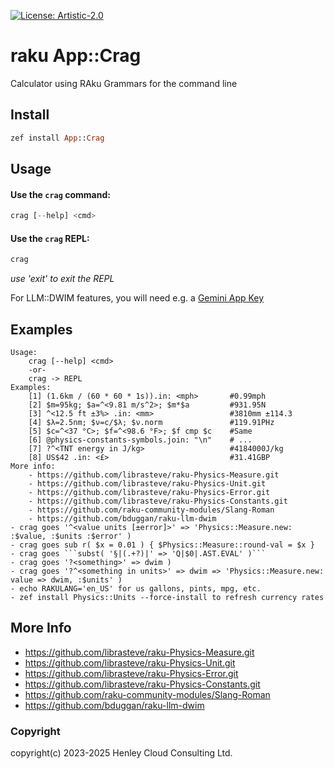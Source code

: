 [![License: Artistic-2.0](https://img.shields.io/badge/License-Artistic%202.0-0298c3.svg)](https://opensource.org/licenses/Artistic-2.0)

# raku App::Crag

Calculator using RAku Grammars for the command line

## Install
```raku
zef install App::Crag
```

## Usage
#### Use the `crag` command:
```raku
crag [--help] <cmd>
```
#### Use the `crag` REPL:
```raku
crag
```
_use 'exit' to exit the REPL_

For LLM::DWIM features, you will need e.g. a [Gemini App Key](https://ai.google.dev/gemini-api/docs/api-key)

## Examples
```
Usage:
    crag [--help] <cmd>
    -or-
    crag -> REPL
Examples:
    [1] (1.6km / (60 * 60 * 1s)).in: <mph>       #0.99mph
    [2] $m=95kg; $a=^<9.81 m/s^2>; $m*$a         #931.95N
    [3] ^<12.5 ft ±3%> .in: <mm>                 #3810mm ±114.3
    [4] $λ=2.5nm; $ν=c/$λ; $ν.norm               #119.91PHz
    [5] $c=^<37 °C>; $f=^<98.6 °F>; $f cmp $c    #Same
    [6] @physics-constants-symbols.join: "\n"    # ...
    [7] ?^<TNT energy in J/kg>                   #4184000J/kg
    [8] US$42 .in: <£>                           #31.41GBP
More info:
    - https://github.com/librasteve/raku-Physics-Measure.git
    - https://github.com/librasteve/raku-Physics-Unit.git
    - https://github.com/librasteve/raku-Physics-Error.git
    - https://github.com/librasteve/raku-Physics-Constants.git
    - https://github.com/raku-community-modules/Slang-Roman
    - https://github.com/bduggan/raku-llm-dwim
- crag goes '^<value units [±error]>' => 'Physics::Measure.new: :$value, :$units :$error' )
- crag goes sub r( $x = 0.01 ) { $Physics::Measure::round-val = $x }
- crag goes ```subst( '§|(.+?)|' => 'Q|$0|.AST.EVAL' )```
- crag goes '?<something>' => dwim )
- crag goes '?^<something in units>' => dwim => 'Physics::Measure.new: value => dwim, :$units' )
- echo RAKULANG='en_US' for us gallons, pints, mpg, etc.
- zef install Physics::Units --force-install to refresh currency rates
```

## More Info
- https://github.com/librasteve/raku-Physics-Measure.git
- https://github.com/librasteve/raku-Physics-Unit.git
- https://github.com/librasteve/raku-Physics-Error.git
- https://github.com/librasteve/raku-Physics-Constants.git
- https://github.com/raku-community-modules/Slang-Roman
- https://github.com/bduggan/raku-llm-dwim

### Copyright
copyright(c) 2023-2025 Henley Cloud Consulting Ltd.

